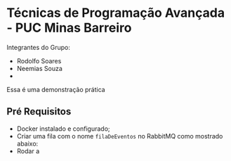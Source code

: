 # Técnicas de Programação Avançada - PUC Minas Barreiro

Integrantes do Grupo:
 - Rodolfo Soares 
 - Neemias Souza
 - 

Essa é uma demonstração prática 

## Pré Requisitos

- Docker instalado e configurado;
- Criar uma fila com o nome ```filaDeEventos``` no RabbitMQ como mostrado abaixo:
- Rodar a 




